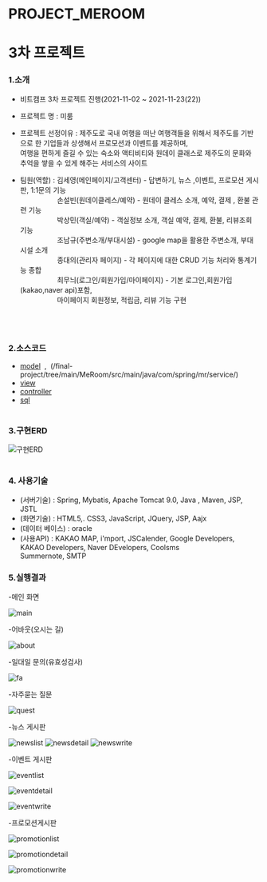 # PROJECT_MEROOM
# 3차 프로젝트
### 1.소개
   - 비트캠프 3차 프로젝트 진행(2021-11-02 ~ 2021-11-23(22))
   - 프로젝트 명 : 미룸
   - 프로젝트 선정이유 : 제주도로 국내 여행을 떠난 여행객들을 위해서 제주도를 기반으로 한 기업들과 상생해서 프로모션과 이벤트를 제공하며,<br>
   여행을 편하게 즐길 수 있는 숙소와 액티비티와 원데이 클래스로 제주도의 문화와 추억을 쌓을 수 있게 해주는 서비스의 사이트

   - 팀원(역할) :  김세영(메인페이지/고객센터) - 답변하기, 뉴스 ,이벤트, 프로모션 게시판, 1:1문의 기능<br>
　　　　　&nbsp;손설빈(원데이클레스/예약) - 원데이 클레스 소개, 예약, 결제 , 환불 관련 기능<br>
　　　　　&nbsp;박상민(객실/예약) - 객실정보 소개, 객실 예약, 결제, 환불, 리뷰조회 기능 <br>
　　　　　&nbsp;조남규(주변소개/부대시설) - google map을 활용한 주변소개, 부대시설 소개 <br>
　　　　　&nbsp;종대의(관리자 페이지) - 각 페이지에 대한 CRUD 기능 처리와 통계기능 종합 <br>
　　　　　&nbsp;최무늬(로그인/회원가입/마이페이지) - 기본 로그인,회원가입(kakao,naver api)포함,<br>
　　　　　&nbsp;마이페이지 회원정보, 적립금, 리뷰 기능 구현<br>         
<br><br>               
### 2.소스코드
  * [model](/final-project/tree/main/MeRoom/src/main/java/com/spring/mr/vo/) &nbsp;,&nbsp; (/final-project/tree/main/MeRoom/src/main/java/com/spring/mr/service/)
  * [view](/final-project/tree/main/MeRoom/src/main/webapp/views/)
  * [controller](/final-project/tree/main/MeRoom/src/main/java/com/spring/mr/controller/)
  * [sql](/final-project/tree/main/MeRoom/sql/)
<br><br>
### 3.구현ERD
![구현ERD](https://user-images.githubusercontent.com/68181461/138590422-93e5e9f0-af55-49e2-a067-eeaf578b758a.png)
<br><br>

### 4. 사용기술
  * (서버기술) : Spring, Mybatis, Apache Tomcat 9.0, Java , Maven, JSP, JSTL
  * (화면기술) : HTML5,. CSS3, JavaScript, JQuery, JSP, Aajx
  * (데이터 베이스) : oracle
  * (사용API) : KAKAO MAP, i'mport, JSCalender, Google Developers, KAKAO Developers, Naver DEvelopers, Coolsms<br>
          Summernote, SMTP 
### 5.실행결과

-메인 화면

![main](https://user-images.githubusercontent.com/87887586/143540958-6ddf2789-5a81-4c57-8c3f-9132f4cd1368.gif)

-어바웃(오시는 길)

![about](https://user-images.githubusercontent.com/87887586/143541512-5b6998ff-e535-4220-a61a-b028a04f520b.gif)

-일대일 문의(유효성검사)

![fa](https://user-images.githubusercontent.com/87887586/143542069-4e73413e-4bee-47fa-88c5-85a763f893bf.gif)

-자주묻는 질문

![quest](https://user-images.githubusercontent.com/87887586/143542928-fe5858d7-399a-4493-89b1-1013ea0ceafa.gif)


-뉴스 게시판

![newslist](https://user-images.githubusercontent.com/87887586/143544451-bea743c7-09e2-485d-9a5b-a12ff8871342.png)
![newsdetail](https://user-images.githubusercontent.com/87887586/143544460-987c56b1-d211-4c4f-ac59-2cd6b797834d.png)
![newswrite](https://user-images.githubusercontent.com/87887586/143544467-b9c7e965-0dc1-474d-a98f-b123afa2734c.png)


-이벤트 게시판

![eventlist](https://user-images.githubusercontent.com/87887586/143544613-fc2a3d86-9c2d-4fd9-b43a-36edcab2da93.png)

![eventdetail](https://user-images.githubusercontent.com/87887586/143544622-985dbac6-b863-4935-8a0e-f4842695ce7f.png)

![eventwrite]( https://user-images.githubusercontent.com/87887586/143544648-1e967c99-bd3f-4b93-991d-d85770fccfad.png)


-프로모션게시판

![promotionlist](https://user-images.githubusercontent.com/87887586/143544738-056f39b1-6a3e-4cfa-be46-f07357a1de5c.png)

![promotiondetail](https://user-images.githubusercontent.com/87887586/143544760-47705177-5be6-4968-a94a-b73f746e9bc2.png)

![promotionwrite](https://user-images.githubusercontent.com/87887586/143544767-74895acb-2251-49b1-800c-a87ae29cfb43.png)

